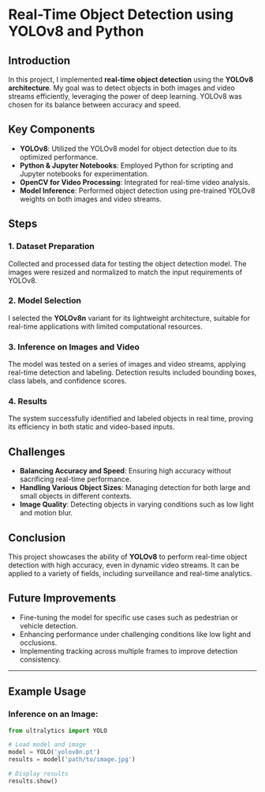 # Real-Time Object Detection using YOLOv8 and Python

## Introduction
In this project, I implemented **real-time object detection** using the **YOLOv8 architecture**. My goal was to detect objects in both images and video streams efficiently, leveraging the power of deep learning. YOLOv8 was chosen for its balance between accuracy and speed.

## Key Components
- **YOLOv8**: Utilized the YOLOv8 model for object detection due to its optimized performance.
- **Python & Jupyter Notebooks**: Employed Python for scripting and Jupyter notebooks for experimentation.
- **OpenCV for Video Processing**: Integrated for real-time video analysis.
- **Model Inference**: Performed object detection using pre-trained YOLOv8 weights on both images and video streams.

## Steps
### 1. Dataset Preparation
Collected and processed data for testing the object detection model. The images were resized and normalized to match the input requirements of YOLOv8.

### 2. Model Selection
I selected the **YOLOv8n** variant for its lightweight architecture, suitable for real-time applications with limited computational resources.

### 3. Inference on Images and Video
The model was tested on a series of images and video streams, applying real-time detection and labeling. Detection results included bounding boxes, class labels, and confidence scores.

### 4. Results
The system successfully identified and labeled objects in real time, proving its efficiency in both static and video-based inputs.

## Challenges
- **Balancing Accuracy and Speed**: Ensuring high accuracy without sacrificing real-time performance.
- **Handling Various Object Sizes**: Managing detection for both large and small objects in different contexts.
- **Image Quality**: Detecting objects in varying conditions such as low light and motion blur.

## Conclusion
This project showcases the ability of **YOLOv8** to perform real-time object detection with high accuracy, even in dynamic video streams. It can be applied to a variety of fields, including surveillance and real-time analytics.

## Future Improvements
- Fine-tuning the model for specific use cases such as pedestrian or vehicle detection.
- Enhancing performance under challenging conditions like low light and occlusions.
- Implementing tracking across multiple frames to improve detection consistency.

---

## Example Usage

### Inference on an Image:
```python
from ultralytics import YOLO

# Load model and image
model = YOLO('yolov8n.pt')
results = model('path/to/image.jpg')

# Display results
results.show()
